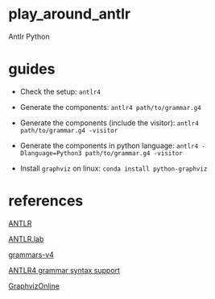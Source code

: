 # play_around_antlr

Antlr Python

# guides

- Check the setup: `antlr4`

- Generate the components: `antlr4 path/to/grammar.g4`

- Generate the components (include the visitor): `antlr4 path/to/grammar.g4 -visitor`

- Generate the components in python language: `antlr4 -Dlanguage=Python3 path/to/grammar.g4 -visitor`

- Install `graphviz` on linux: `conda install python-graphviz`

# references

[ANTLR](https://www.antlr.org/)

[ANTLR.lab](http://lab.antlr.org/)

[grammars-v4](https://github.com/antlr/grammars-v4)

[ANTLR4 grammar syntax support](https://marketplace.visualstudio.com/items?itemName=mike-lischke.vscode-antlr4)

[GraphvizOnline](https://dreampuf.github.io/GraphvizOnline)